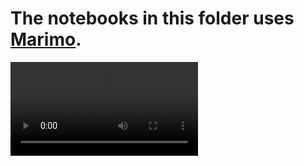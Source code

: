 # The notebooks in this folder uses [Marimo](https://marimo.io).

<video src="https://cms.marimo.io/landing/1.mp4"></video>